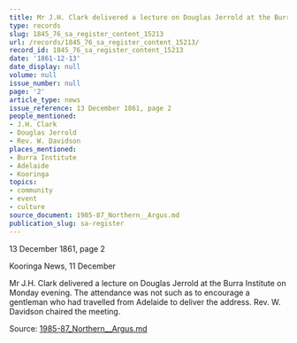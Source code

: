 ```yaml
---
title: Mr J.H. Clark delivered a lecture on Douglas Jerrold at the Burra Institute
type: records
slug: 1845_76_sa_register_content_15213
url: /records/1845_76_sa_register_content_15213/
record_id: 1845_76_sa_register_content_15213
date: '1861-12-13'
date_display: null
volume: null
issue_number: null
page: '2'
article_type: news
issue_reference: 13 December 1861, page 2
people_mentioned:
- J.H. Clark
- Douglas Jerrold
- Rev. W. Davidson
places_mentioned:
- Burra Institute
- Adelaide
- Kooringa
topics:
- community
- event
- culture
source_document: 1985-87_Northern__Argus.md
publication_slug: sa-register
---
```


13 December 1861, page 2

Kooringa News, 11 December

Mr J.H. Clark delivered a lecture on Douglas Jerrold at the Burra Institute on Monday evening.  The attendance was not such as to encourage a gentleman who had travelled from Adelaide to deliver the address.  Rev. W. Davidson chaired the meeting.

Source: [1985-87_Northern__Argus.md](/downloads/markdown/1985-87_Northern__Argus.md)
